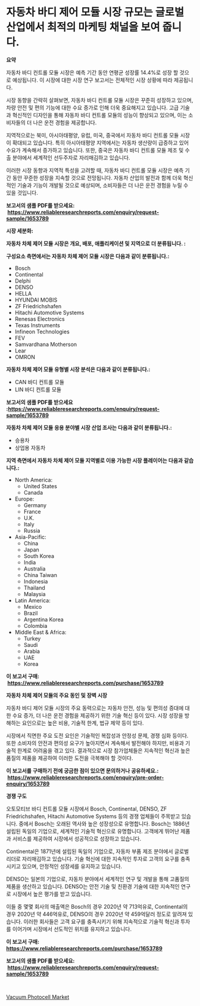 <p><h1>자동차 바디 제어 모듈 시장 규모는 글로벌 산업에서 최적의 마케팅 채널을 보여 줍니다.</h1></p><p><strong>요약</strong></p>
<p><p>자동차 바디 컨트롤 모듈 시장은 예측 기간 동안 연평균 성장률 14.4%로 성장 할 것으로 예상됩니다. 이 시장에 대한 시장 연구 보고서는 전체적인 시장 상황에 따라 제공됩니다.</p><p>시장 동향을 간략히 살펴보면, 자동차 바디 컨트롤 모듈 시장은 꾸준히 성장하고 있으며, 차량 안전 및 편의 기능에 대한 수요 증가로 인해 더욱 중요해지고 있습니다. 고급 기술과 혁신적인 디자인을 통해 자동차 바디 컨트롤 모듈의 성능이 향상되고 있으며, 이는 소비자들의 더 나은 운전 경험을 제공합니다.</p><p>지역적으로는 북미, 아시아태평양, 유럽, 미국, 중국에서 자동차 바디 컨트롤 모듈 시장이 확대되고 있습니다. 특히 아시아태평양 지역에서는 자동차 생산량이 급증하고 있어 수요가 계속해서 증가하고 있습니다. 또한, 중국은 자동차 바디 컨트롤 모듈 제조 및 수출 분야에서 세계적인 선두주자로 자리매김하고 있습니다.</p><p>이러한 시장 동향과 지역적 특성을 고려할 때, 자동차 바디 컨트롤 모듈 시장은 예측 기간 동안 꾸준한 성장을 지속할 것으로 전망됩니다. 자동차 산업의 발전과 함께 더욱 혁신적인 기술과 기능이 개발될 것으로 예상되며, 소비자들은 더 나은 운전 경험을 누릴 수 있을 것입니다.</p></p>
<p><strong>보고서의 샘플 PDF를 받으세요: &nbsp;<a href="https://www.reliableresearchreports.com/enquiry/request-sample/1653789">https://www.reliableresearchreports.com/enquiry/request-sample/1653789</a></strong></p>
<p><strong>시장 세분화:</strong></p>
<p><strong> 자동차 차체 제어 모듈 시장은 개요, 배포, 애플리케이션 및 지역으로 더 분류됩니다. :</strong></p>
<p><strong>구성요소 측면에서는 자동차 차체 제어 모듈 시장은 다음과 같이 분류됩니다.:</strong></p>
<p><ul><li>Bosch</li><li>Continental</li><li>Delphi</li><li>DENSO</li><li>HELLA</li><li>HYUNDAI MOBIS</li><li>ZF Friedrichshafen</li><li>Hitachi Automotive Systems</li><li>Renesas Electronics</li><li>Texas Instruments</li><li>Infineon Technologies</li><li>FEV</li><li>Samvardhana Motherson</li><li>Lear</li><li>OMRON</li></ul></p>
<p><strong> 자동차 차체 제어 모듈 유형별 시장 분석은 다음과 같이 분류됩니다.:</strong></p>
<p><ul><li>CAN 바디 컨트롤 모듈</li><li>LIN 바디 컨트롤 모듈</li></ul></p>
<p><strong>보고서의 샘플 PDF를 받으세요 :<a href="https://www.reliableresearchreports.com/enquiry/request-sample/1653789">https://www.reliableresearchreports.com/enquiry/request-sample/1653789</a></strong></p>
<p><strong> 자동차 차체 제어 모듈 응용 분야별 시장 산업 조사는 다음과 같이 분류됩니다.:</strong></p>
<p><ul><li>승용차</li><li>상업용 자동차</li></ul></p>
<p><strong>지역 측면에서 자동차 차체 제어 모듈 지역별로 이용 가능한 시장 플레이어는 다음과 같습니다.:</strong></p>
<p><ul>
    <li>
        North America:
        <ul>
            <li>United States</li>
            <li>Canada</li>
        </ul>
    </li>
    <li>
        Europe:
        <ul>
            <li>Germany</li>
            <li>France</li>
            <li>U.K.</li>
            <li>Italy</li>
            <li>Russia</li>
        </ul>
    </li>
    <li>
        Asia-Pacific:
        <ul>
            <li>China</li>
            <li>Japan</li>
            <li>South Korea</li>
            <li>India</li>
            <li>Australia</li>
            <li>China Taiwan</li>
            <li>Indonesia</li>
            <li>Thailand</li>
            <li>Malaysia</li>
        </ul>
    </li>
    <li>
        Latin America:
        <ul>
            <li>Mexico</li>
            <li>Brazil</li>
            <li>Argentina Korea</li>
            <li>Colombia</li>
        </ul>
    </li>
    <li>
        Middle East & Africa:
        <ul>
            <li>Turkey</li>
            <li>Saudi</li>
            <li>Arabia</li>
            <li>UAE</li>
            <li>Korea</li>
        </ul>
    </li>
    </ul></p>
<p><strong>이 보고서 구매: &nbsp;<a href="https://www.reliableresearchreports.com/purchase/1653789">https://www.reliableresearchreports.com/purchase/1653789</a></strong></p>
<p><strong>자동차 차체 제어 모듈의 주요 동인 및 장벽 시장</strong></p>
<p><p>자동차 바디 제어 모듈 시장의 주요 동력으로는 자동차 안전, 성능 및 편의성 증대에 대한 수요 증가, 더 나은 운전 경험을 제공하기 위한 기술 혁신 등이 있다. 시장 성장을 방해하는 요인으로는 높은 비용, 기술적 한계, 법규 제약 등이 있다.</p><p>시장에서 직면한 주요 도전 요인은 기술적인 복잡성과 안정성 문제, 경쟁 심화 등이다. 또한 소비자의 안전과 편의성 요구가 높아지면서 계속해서 발전해야 하지만, 비용과 기술적 한계로 어려움을 겪고 있다. 결과적으로 시장 참가업체들은 지속적인 혁신과 높은 품질의 제품을 제공하여 이러한 도전을 극복해야 할 것이다.</p></p>
<p><strong>이 보고서를 구매하기 전에 궁금한 점이 있으면 문의하거나 공유하세요.: &nbsp;<a href="https://www.reliableresearchreports.com/enquiry/pre-order-enquiry/1653789">https://www.reliableresearchreports.com/enquiry/pre-order-enquiry/1653789</a></strong></p>
<p><strong>경쟁 구도</strong></p>
<p><p>오토모티브 바디 컨트롤 모듈 시장에서 Bosch, Continental, DENSO, ZF Friedrichshafen, Hitachi Automotive Systems 등의 경쟁 업체들이 주목받고 있습니다. 중에서 Bosch는 오래된 역사와 높은 성장성으로 유명합니다. Bosch는 1886년 설립된 독일의 기업으로, 세계적인 기술적 혁신으로 유명합니다. 고객에게 뛰어난 제품과 서비스를 제공하여 시장에서 성공적으로 성장하고 있습니다. </p><p>Continental은 1871년에 설립된 독일의 기업으로, 자동차 부품 제조 분야에서 글로벌 리더로 자리매김하고 있습니다. 기술 혁신에 대한 지속적인 투자로 고객의 요구를 충족시키고 있으며, 안정적인 성장세를 유지하고 있습니다.</p><p>DENSO는 일본의 기업으로, 자동차 분야에서 세계적인 연구 및 개발을 통해 고품질의 제품을 생산하고 있습니다. DENSO는 안전 기술 및 친환경 기술에 대한 지속적인 연구로 시장에서 높은 평가를 받고 있습니다.</p><p>이들 중 몇몇 회사의 매출액은 Bosch의 경우 2020년 약 713억유로, Continental의 경우 2020년 약 446억유로, DENSO의 경우 2020년 약 459억달러 정도로 알려져 있습니다. 이러한 회사들은 고객 요구를 충족시키기 위해 지속적으로 기술적 혁신과 투자를 이어가며 시장에서 선도적인 위치를 유지하고 있습니다.</p></p>
<p><strong>이 보고서 구매: &nbsp; <a href="https://www.reliableresearchreports.com/purchase/1653789">https://www.reliableresearchreports.com/purchase/1653789</a></strong></p>
<p><strong>보고서의 샘플 PDF를 받으세요: &nbsp;<a href="https://www.reliableresearchreports.com/enquiry/request-sample/1653789">https://www.reliableresearchreports.com/enquiry/request-sample/1653789</a></strong><strong></strong></p>
<p>&nbsp;</p>
<p><p><a href="https://github.com/PeterParrish5/Market-Research-Report-List-4/blob/main/vacuum-photocell-market.md">Vacuum Photocell Market</a></p></p>